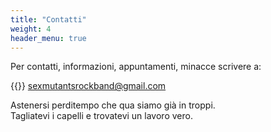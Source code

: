 ```yaml
---
title: "Contatti"
weight: 4
header_menu: true
---
```


Per contatti, informazioni, appuntamenti, minacce scrivere a:  
  
{{<icon class="fa fa-envelope">}}&nbsp;[sexmutantsrockband@gmail.com](mailto:sexmutantsrockband@gmail.com)
  
Astenersi perditempo che qua siamo già in troppi.  
Tagliatevi i capelli e trovatevi un lavoro vero.